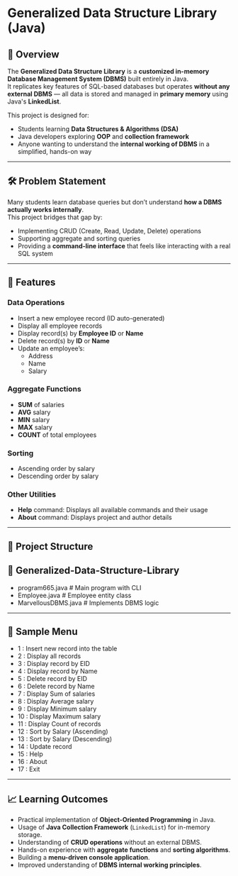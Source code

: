 # Generalized Data Structure Library (Java)

## 📌 Overview
The **Generalized Data Structure Library** is a **customized in-memory Database Management System (DBMS)** built entirely in Java.  
It replicates key features of SQL-based databases but operates **without any external DBMS** — all data is stored and managed in **primary memory** using Java's **LinkedList**.  

This project is designed for:
- Students learning **Data Structures & Algorithms (DSA)**
- Java developers exploring **OOP** and **collection framework**
- Anyone wanting to understand the **internal working of DBMS** in a simplified, hands-on way

---

## 🛠 Problem Statement
Many students learn database queries but don’t understand **how a DBMS actually works internally**.  
This project bridges that gap by:
- Implementing CRUD (Create, Read, Update, Delete) operations  
- Supporting aggregate and sorting queries  
- Providing a **command-line interface** that feels like interacting with a real SQL system  

---

## 🚀 Features

### **Data Operations**
- Insert a new employee record (ID auto-generated)
- Display all employee records
- Display record(s) by **Employee ID** or **Name**
- Delete record(s) by **ID** or **Name**
- Update an employee’s:
  - Address
  - Name
  - Salary

### **Aggregate Functions**
- **SUM** of salaries  
- **AVG** salary  
- **MIN** salary  
- **MAX** salary  
- **COUNT** of total employees

### **Sorting**
- Ascending order by salary  
- Descending order by salary

### **Other Utilities**
- **Help** command: Displays all available commands and their usage
- **About** command: Displays project and author details

---

## 📂 Project Structure

## 📁 Generalized-Data-Structure-Library
- program665.java # Main program with CLI
- Employee.java # Employee entity class
- MarvellousDBMS.java # Implements DBMS logic


---

## 📜 Sample Menu
- 1 : Insert new record into the table
- 2 : Display all records
- 3 : Display record by EID
- 4 : Display record by Name
- 5 : Delete record by EID
- 6 : Delete record by Name
- 7 : Display Sum of salaries
- 8 : Display Average salary
- 9 : Display Minimum salary
- 10 : Display Maximum salary
- 11 : Display Count of records
- 12 : Sort by Salary (Ascending)
- 13 : Sort by Salary (Descending)
- 14 : Update record
- 15 : Help
- 16 : About
- 17 : Exit

---

## 📈 Learning Outcomes
- Practical implementation of **Object-Oriented Programming** in Java.  
- Usage of **Java Collection Framework** (`LinkedList`) for in-memory storage.  
- Understanding of **CRUD operations** without an external DBMS.  
- Hands-on experience with **aggregate functions** and **sorting algorithms**.  
- Building a **menu-driven console application**.  
- Improved understanding of **DBMS internal working principles**.  
